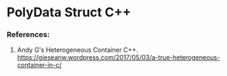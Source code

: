 # PolyData Struct C++

### References:

1. Andy G's Heterogeneous Container C++.
https://gieseanw.wordpress.com/2017/05/03/a-true-heterogeneous-container-in-c/
